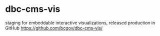 # dbc-cms-vis

staging for embeddable interactive visualizations, released production in GitHub
https://github.com/bcgov/dbc-cms-vis/ 